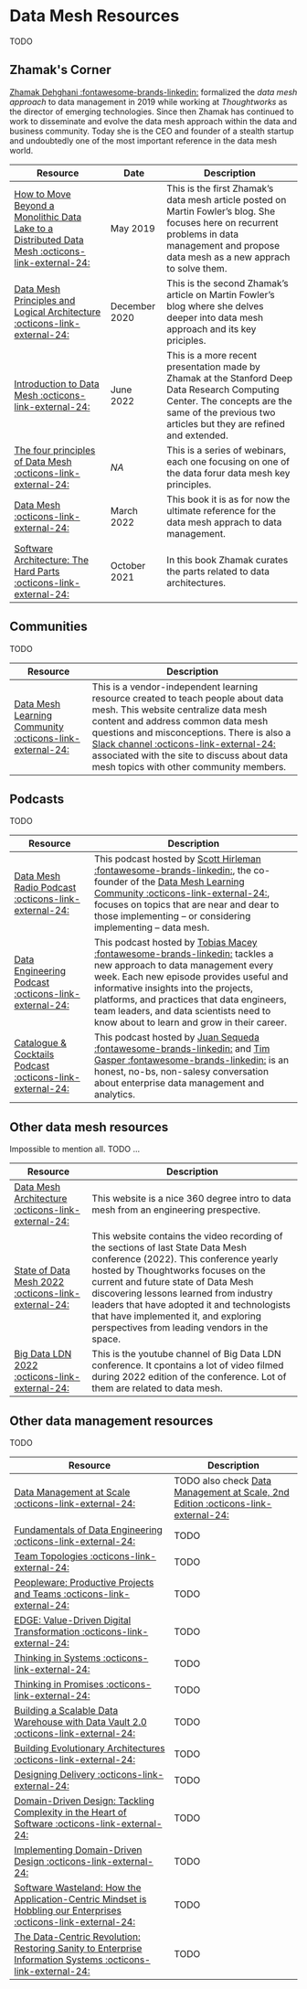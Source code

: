 # Data Mesh Resources
TODO


## Zhamak's Corner
<a href="https://www.linkedin.com/in/zhamak-dehghani/" target="_blank">Zhamak Dehghani :fontawesome-brands-linkedin:</a> formalized the *data mesh approach* to data management in 2019 while working at *Thoughtworks* as the director of emerging technologies. Since then Zhamak has continued to work to disseminate and evolve the data mesh approach within the data and business community. Today she is the CEO and founder of a stealth startup and undoubtedly one of the most important reference in the data mesh world.

Resource | Date | Description
---|---|---
<a href="https://martinfowler.com/articles/data-monolith-to-mesh.html" target="_blank">How to Move Beyond a Monolithic Data Lake to a Distributed Data Mesh :octicons-link-external-24:</a> | May 2019 | This is the first Zhamak’s data mesh article posted on Martin Fowler’s blog. She focuses here on recurrent problems in data management and propose data mesh as a new apprach to solve them.
<a href="https://martinfowler.com/articles/data-mesh-principles.html" target="_blank">Data Mesh Principles and Logical Architecture :octicons-link-external-24:</a> | December 2020 | This is the second Zhamak’s article on Martin Fowler’s blog where she delves deeper into data mesh approach and its key priciples.
<a href="https://www.youtube.com/watch?v=3Q_XbPmICPg" target="_blank">Introduction to Data Mesh :octicons-link-external-24:</a> | June  2022 | This is a more recent presentation made by Zhamak at the Stanford Deep Data Research Computing Center. The concepts are the same of the previous two articles but they are refined and extended.
<a href="https://www.thoughtworks.com/en-us/about-us/events/webinars/core-principles-of-data-mesh" target="_blank">The four principles of Data Mesh :octicons-link-external-24:</a> | *NA* | This is a series of webinars, each one focusing on one of the data forur data mesh key principles.
<a href="https://learning.oreilly.com/library/view/data-mesh/9781492092384/" target="_blank">Data Mesh :octicons-link-external-24:</a> | March 2022 | This book it is as for now the ultimate reference for the data mesh apprach to data management.
<a href="https://learning.oreilly.com/library/view/software-architecture-the/9781492086888/" target="_blank">Software Architecture: The Hard Parts :octicons-link-external-24:</a> |  October 2021 | In this book Zhamak curates the parts related to data architectures.

## Communities
TODO

Resource | Description
---|---
<a href="https://datameshlearning.com/" target="_blank">Data Mesh Learning Community :octicons-link-external-24:</a> | This is a vendor-independent learning resource created to teach people about data mesh. This website centralize data mesh content and address common data mesh questions and misconceptions. There is also a <a href="https://launchpass.com/data-mesh-learning" target="_blank">Slack channel :octicons-link-external-24:</a> associated with the site to discuss about data mesh topics with other community members.


## Podcasts
TODO

Resource | Description
---|---
<a href="link" target="_blank">Data Mesh Radio Podcast :octicons-link-external-24:</a> | This podcast hosted by <a href="https://www.linkedin.com/in/scotthirleman/" target="_blank">Scott Hirleman :fontawesome-brands-linkedin:</a>, the co-founder of the <a href="https://datameshlearning.com/" target="_blank">Data Mesh Learning Community :octicons-link-external-24:</a>, focuses on topics that are near and dear to those implementing – or considering implementing – data mesh. 
<a href="https://www.dataengineeringpodcast.com/" target="_blank">Data Engineering Podcast :octicons-link-external-24:</a> | This podcast hosted by <a href="https://www.linkedin.com/in/tmacey/" target="_blank">Tobias Macey :fontawesome-brands-linkedin:</a> tackles a new approach to data management every week. Each new episode provides useful and informative insights into the projects, platforms, and practices that data engineers, team leaders, and data scientists need to know about to learn and grow in their career.
<a href="https://data.world/resources/podcasts/" target="_blank">Catalogue & Cocktails Podcast :octicons-link-external-24:</a> | This podcast hosted by <a href="https://www.linkedin.com/in/juansequeda/" target="_blank">Juan Sequeda :fontawesome-brands-linkedin:</a> and <a href="https://www.linkedin.com/in/timgasper/" target="_blank">Tim Gasper :fontawesome-brands-linkedin:</a> is an honest, no-bs, non-salesy conversation about enterprise data management and analytics. 

## Other data mesh resources
Impossible to mention all. TODO ...

Resource | Description
---|---
<a href="https://www.datamesh-architecture.com/" target="_blank">Data Mesh Architecture :octicons-link-external-24:</a> | This website is a nice 360 degree intro to data mesh from an engineering prespective.
<a href="https://www.thoughtworks.com/about-us/events/state-of-data-mesh-2022" target="_blank">State of Data Mesh 2022 :octicons-link-external-24:</a> | This website contains the video recording of the sections of last State Data Mesh conference (2022). This conference yearly hosted by Thoughtworks focuses on the current and future state of Data Mesh discovering lessons learned from industry leaders that have adopted it and technologists that have implemented it, and exploring perspectives from leading vendors in the space.
<a href="https://www.youtube.com/c/Bigdataldn" target="_blank">Big Data LDN 2022 :octicons-link-external-24:</a> | This is the youtube channel of Big Data LDN conference. It cpontains a lot of video filmed during 2022 edition of the conference. Lot of them are related to data mesh.

## Other data management resources
TODO

Resource | Description
---|---
<a href="https://learning.oreilly.com/library/view/data-management-at/9781492054771/" target="_blank">Data Management at Scale :octicons-link-external-24:</a> | TODO also check <a href="https://learning.oreilly.com/library/view/data-management-at/9781098138851/" target="_blank">Data Management at Scale, 2nd Edition :octicons-link-external-24:</a>
<a href="https://learning.oreilly.com/library/view/fundamentals-of-data/9781098108298/" target="_blank">Fundamentals of Data Engineering :octicons-link-external-24:</a> | TODO
<a href="https://teamtopologies.com/" target="_blank">Team Topologies :octicons-link-external-24:</a> | TODO
<a href="https://learning.oreilly.com/library/view/peopleware-productive-projects/9780133440706/" target="_blank">Peopleware: Productive Projects and Teams :octicons-link-external-24:</a> | TODO
<a href="https://learning.oreilly.com/library/view/edge-value-driven-digital/9780135263617/" target="_blank">EDGE: Value-Driven Digital Transformation :octicons-link-external-24:</a> | TODO
<a href="https://www.amazon.com/dp/1603580557/ref=cm_sw_em_r_mt_dp_GZYZBYCSJ4F7RRW2BF6W" target="_blank">Thinking in Systems :octicons-link-external-24:</a> | TODO
<a href="https://learning.oreilly.com/library/view/thinking-in-promises/9781491917862/" target="_blank">Thinking in Promises :octicons-link-external-24:</a> | TODO
<a href="https://learning.oreilly.com/library/view/building-a-scalable/9780128026489/" target="_blank">Building a Scalable Data Warehouse with Data Vault 2.0 :octicons-link-external-24:</a> | TODO
<a href="https://learning.oreilly.com/library/view/building-evolutionary-architectures/9781491986356/" target="_blank">Building Evolutionary Architectures :octicons-link-external-24:</a> | TODO
<a href="https://learning.oreilly.com/library/view/designing-delivery/9781491903742/" target="_blank">Designing Delivery :octicons-link-external-24:</a> | TODO
<a href="https://learning.oreilly.com/library/view/domain-driven-design-tackling/0321125215/" target="_blank">Domain-Driven Design: Tackling Complexity in the Heart of Software :octicons-link-external-24:</a> | TODO
<a href="https://learning.oreilly.com/library/view/implementing-domain-driven-design/9780133039900/" target="_blank">Implementing Domain-Driven Design :octicons-link-external-24:</a> | TODO
<a href="https://www.amazon.com/Software-Wasteland-Application-Centric-Hobbling-Enterprises/dp/1634623169/" target="_blank">Software Wasteland: How the Application-Centric Mindset is Hobbling our Enterprises :octicons-link-external-24:</a> | TODO
<a href="https://www.amazon.com/Data-Centric-Revolution-Restoring-Enterprise-Information/dp/1634625404" target="_blank">The Data-Centric Revolution: Restoring Sanity to Enterprise Information Systems :octicons-link-external-24:</a> | TODO








